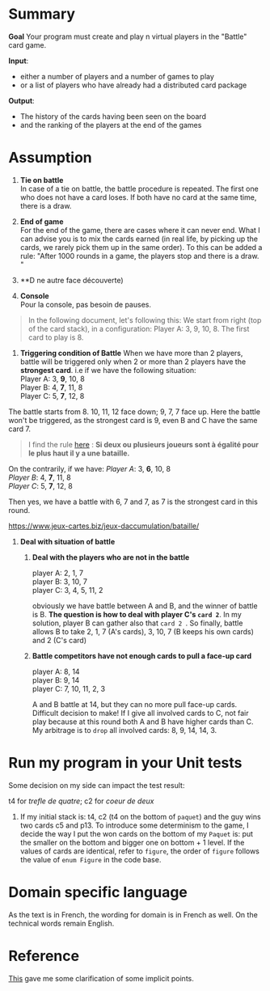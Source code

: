 
# Summary
**Goal**
Your program must create and play n virtual players in the "Battle" card game.

**Input**:
 - either a number of players and a number of games to play
 - or a list of players who have already had a distributed card package

**Output**:
 - The history of the cards having been seen on the board 
 - and the ranking of the players at the end of the games

# Assumption

1. **Tie on battle**  
In case of a tie on battle, the battle procedure is repeated. The first one who does not have a card loses. If both have no card at the same time, there is a draw.


1. **End of game**  
For the end of the game, there are cases where it can never end. What I can advise you is to mix the cards earned (in real life, by picking up the cards, we rarely pick them up in the same order). To this can be added a rule: "After 1000 rounds in a game, the players stop and there is a draw. "

1. **D  ne autre face découverte)

1. **Console**  
Pour la console, pas besoin de pauses.

> In the following document, let's following this:  We start from right (top of the card stack), in a configuration: Player A: 3,  9,  10, 8. The first card to play is 8.

1. **Triggering condition of Battle**
When we have more than 2 players, battle will be triggered only when 2 or more than 2 players have the **strongest card**.
i.e if we have the following situation:  
Player A: 3,  **9**,  10, 8  
Player B: 4,  **7**,  11, 8  
Player C: 5,  **7**,  12, 8  

The battle starts from 8. 10, 11, 12 face down; 9, 7, 7 face up. Here the battle won't be triggered, as the strongest card is 9, even B and C have the same card 7. 
> I find the rule [here](https://www.jeux-cartes.biz/jeux-daccumulation/bataille/) : __Si deux ou plusieurs joueurs sont à égalité pour le plus haut il y a une bataille.__

On the contrarily, if we have:
_Player A_: 3,  **6**,  10, 8  
_Player B_: 4,  **7**,  11, 8  
_Player C_: 5,  **7**,  12, 8  

Then yes, we have a battle with 6, 7 and 7, as 7 is the strongest card in this round.


https://www.jeux-cartes.biz/jeux-daccumulation/bataille/

1. **Deal with situation of battle**

    1. **Deal with the players who are not in the battle**

        player A:       2, 1,  7  
        player B:       3, 10, 7  
        player C: 3, 4, 5, 11, 2  

        obviously we have battle between A and B, and the winner of battle is B.
        __The question is how to deal with player C's `card 2`__.
        In my solution, player B can gather also that `card 2 `. So finally, battle allows B to take 2, 1, 7 (A's cards), 3, 10, 7 (B keeps his own cards) and 2 (C's card)

    1. **Battle competitors have not enough cards to pull a face-up card**
       
       player A:            8, 14  
       player B:            9, 14  
       player C: 7, 10, 11, 2,  3  

       A and B battle at 14, but they can no more pull face-up cards.  
       Difficult decision to make! If I give all involved cards to C, not fair play because at this round both A and B have higher cards than C. My arbitrage is to  `drop` all involved cards: 8, 9, 14, 14, 3.

# Run my program in your Unit tests

Some decision on my side can impact the test result:  

t4 for _trefle de quatre_; c2 for _coeur de deux_

1.  If my initial stack is: t4, c2 (t4 on the bottom of `paquet`) and the guy wins two cards c5 and p13. To introduce some determinism to the game, I decide the way I put the won cards on the bottom of my `Paquet` is: put the smaller on the bottom and bigger one on bottom + 1 level.
If the values of cards are identical, refer to `figure`, the order of `figure` follows the value of `enum Figure` in the code base.


# Domain specific language
As the text is in French, the wording for domain is in French as well. On the technical words remain English.

# Reference

[This](https://www.fetedujeu.org/jeux-societe/cartes/bataille/) gave me some clarification of some implicit points.


